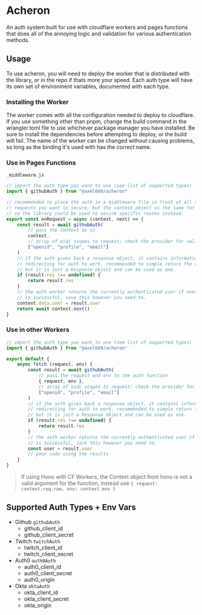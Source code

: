 # Acheron
An auth system built for use with cloudflare workers and pages functions that
does all of the annoying logic and validation for various authentication
methods.

## Usage
To use acheron, you will need to deploy the worker that is distributed with the
library, or in the repo if thats more your speed. Each auth type will have its
own set of environment variables, documented with each type.

### Installing the Worker
The worker comes with all the configuration needed to deploy to cloudflare. If
you use something other than pnpm, change the build command in the wrangler.toml
file to use whichever package manager you have installed. Be sure to install the
dependencies before attempting to deploy, or the build will fail. The name of
the worker can be changed without causing problems, so long as the binding it's
used with has the correct name.

### Use in Pages Functions
`_middleware.js`
```js
// import the auth type you want to use (see list of supported types)
import { githubAuth } from "@axel669/acheron"

// recommended to place the auth in a middleware file in front of all the
// requests you want to secure, but the context object is the same for routes
// so the library could be used to secure specific routes instead.
export const onRequest = async (context, next) => {
    const result = await githubAuth(
        // pass the context as is
        context,
        // array of oidc scopes to request; check the provider for valid config
        ["openid", "profile", "email"]
    )
    // if the auth gives back a response object, it contains information on
    // redirecting for auth to work. recommended to simple return the response
    // but it is just a Response object and can be used as one.
    if (result.res !== undefined) {
        return result.res
    }
    // the auth worker returns the currently authenticated user if everything
    // is successful, save this however you need to.
    context.data.user = result.user
    return await context.next()
}
```

### Use in other Workers
```js
// import the auth type you want to use (see list of supported types)
import { githubAuth } from "@axel669/acheron"

export default {
    async fetch (request, env) {
        const result = await githubAuth(
            // pass the request and env to the auth function
            { request, env },
            // array of oidc scopes to request; check the provider for valid config
            ["openid", "profile", "email"]
        )
        // if the auth gives back a response object, it contains information on
        // redirecting for auth to work. recommended to simple return the response
        // but it is just a Response object and can be used as one.
        if (result.res !== undefined) {
            return result.res
        }
        // the auth worker returns the currently authenticated user if everything
        // is successful, save this however you need to.
        const user = result.user
        // your code using the results
    }
}
```

> If using Hono with CF Workers, the Context object from hono is not a valid
> argument for the function, instead use
> `{ request: context.req.raw, env: context.env }`

## Supported Auth Types + Env Vars
- Github `githubAuth`
    - github_client_id
    - github_client_secret
- Twitch `twitchAuth`
    - twitch_client_id
    - twitch_client_secret
- Auth0 `auth0Auth`
    - auth0_client_id
    - auth0_client_secret
    - auth0_origin
- Okta `oktaAuth`
    - okta_client_id
    - okta_client_secret
    - okta_origin
